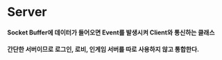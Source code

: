 # __Server__

#### Socket Buffer에 데이터가 들어오면 Event를 발생시켜 Client와 통신하는 클래스
#### 간단한 서버이므로 로그인, 로비, 인게임 서버를 따로 사용하지 않고 통합한다.